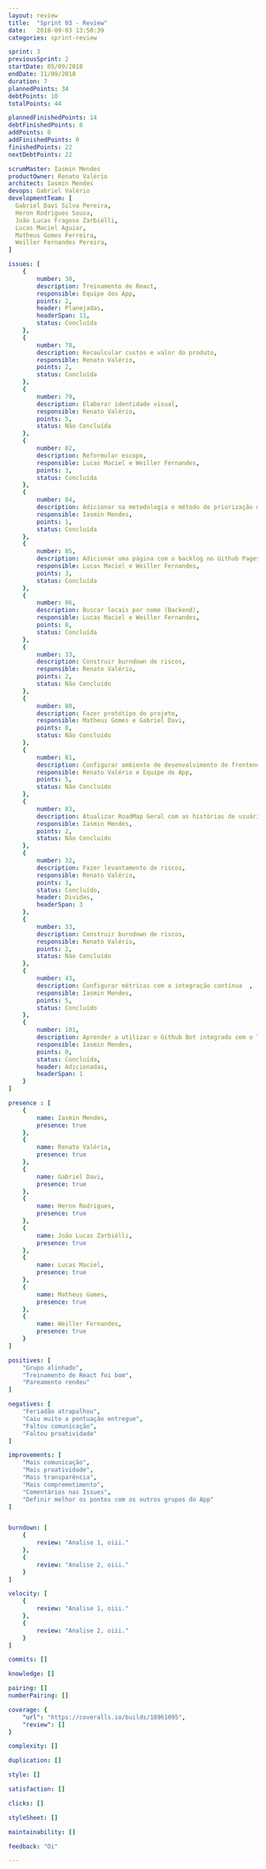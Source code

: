```yaml
---
layout: review
title:  "Sprint 03 - Review"
date:   2018-09-03 13:50:39
categories: sprint-review

sprint: 3
previousSprint: 2
startDate: 05/09/2018
endDate: 11/09/2018
duration: 7
plannedPoints: 34
debtPoints: 10
totalPoints: 44

plannedFinishedPoints: 14
debtFinishedPoints: 8
addPoints: 0
addFinishedPoints: 0
finishedPoints: 22
nextDebtPoints: 22

scrumMaster: Iasmin Mendes
productOwner: Renato Valério
architect: Iasmin Mendes
devops: Gabriel Valério
developmentTeam: [
  Gabriel Davi Silva Pereira,
  Heron Rodrigues Sousa,
  João Lucas Fragoso Zarbiélli,
  Lucas Maciel Aguiar,
  Matheus Gomes Ferreira,
  Weiller Fernandes Pereira,
]

issues: [
    {
        number: 30,
        description: Treinamento de React,
        responsible: Equipe dos App,
        points: 2,
        header: Planejadas,
        headerSpan: 11,
        status: Concluída
    },
    {
        number: 78,
        description: Recaulcular custos e valor do produto,
        responsible: Renato Valério,
        points: 2,
        status: Concluída
    },
    {
        number: 79,
        description: Elaborar identidade visual,
        responsible: Renato Valério,
        points: 5,
        status: Não Concluída
    },
    {
        number: 82,
        description: Reformular escopo,
        responsible: Lucas Maciel e Weiller Fernandes,
        points: 3,
        status: Concluída
    },
    {
        number: 84,
        description: Adicionar na metodologia o método de priorização das user stories,
        responsible: Iasmin Mendes,
        points: 1,
        status: Concluída
    },
    {
        number: 85,
        description: Adicionar uma página com o backlog no Github Pages,
        responsible: Lucas Maciel e Weiller Fernandes,
        points: 3,
        status: Concluída
    },
    {
        number: 86,
        description: Buscar locais por nome (Backend),
        responsible: Lucas Maciel e Weiller Fernandes,
        points: 8,
        status: Concluída
    },
    {
        number: 33,
        description: Construir burndown de riscos,
        responsible: Renato Valério,
        points: 2,
        status: Não Concluído
    },
    {
        number: 80,
        description: Fazer protótipo do projeto,
        responsible: Matheus Gomes e Gabriel Davi,
        points: 8,
        status: Não Concluído
    },
    {
        number: 81,
        description: Configurar ambiente de desenvolvimento do frontend,
        responsible: Renato Valério e Equipe do App,
        points: 5,
        status: Não Concluído
    },
    {
        number: 83,
        description: Atualizar RoadMap Geral com as histórias de usuário,
        responsible: Iasmin Mendes,
        points: 2,
        status: Não Concluído
    },
    {
        number: 32,
        description: Fazer levantamento de riscos,
        responsible: Renato Valério,
        points: 3,
        status: Concluído,
        header: Dividas,
        headerSpan: 3
    },
    {
        number: 33,
        description: Construir burndown de riscos,
        responsible: Renato Valério,
        points: 2,
        status: Não Concluído
    },
    {
        number: 43,
        description: Configurar métricas com a integração contínua  ,
        responsible: Iasmin Mendes,
        points: 5,
        status: Concluído
    },
    {
        number: 101,
        description: Aprender a utilizar o Github Bot integrado com o Telegram,
        responsible: Iasmin Mendes,
        points: 0,
        status: Concluída,
        header: Adicionadas,
        headerSpan: 1
    }
]

presence : [
    {
        name: Iasmin Mendes,
        presence: true
    },
    {
        name: Renato Valério,
        presence: true
    },
    {
        name: Gabriel Davi,
        presence: true
    },
    {
        name: Heron Rodrigues,
        presence: true
    },
    {
        name: João Lucas Zarbiélli,
        presence: true
    },
    {
        name: Lucas Maciel,
        presence: true
    },
    {
        name: Matheus Gomes,
        presence: true
    },
    {
        name: Weiller Fernandes,
        presence: true
    }
]

positives: [
    "Grupo alinhado",
    "Treinamento de React foi bom",
    "Pareamento rendeu"
]

negatives: [
    "Feriadão atrapalhou",
    "Caiu muito a pontuação entregue",
    "Faltou comunicação",
    "Faltou proatividade"
]

improvements: [
    "Mais comunicação",
    "Mais proatividade",
    "Mais transparência",
    "Mais compremetimento",
    "Comentários nas Issues",
    "Definir melhor os pontos com os outros grupos do App"
]


burndown: [
    {
        review: "Analise 1, oiii."
    },
    {
        review: "Analise 2, oiii."
    }
]

velocity: [
    {
        review: "Analise 1, oiii."
    },
    {
        review: "Analise 2, oiii."
    }
]

commits: []

knowledge: []

pairing: []
numberPairing: []

coverage: {
    "url": "https://coveralls.io/builds/18961095",
    "review": []
}

complexity: []

duplication: []

style: []

satisfaction: []

clicks: []

styleSheet: []

maintainability: []

feedback: "Oi"

---
```

